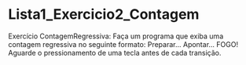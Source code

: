 # Lista1_Exercicio2_Contagem
Exercício ContagemRegressiva: Faça um programa que exiba uma contagem regressiva no seguinte formato: Preparar... Apontar... FOGO! Aguarde o pressionamento de uma tecla antes de cada transição.
